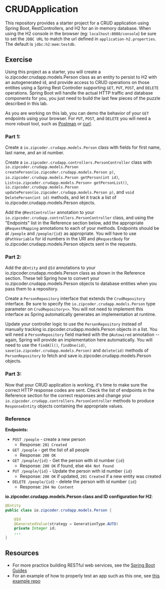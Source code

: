# CRUDApplication

This repository provides a starter project for a CRUD application using Spring Boot, RestControllers, and H2 for an in memory database. When using the H2 console in the browser (eg: `localhost:8080/console`) be sure to set the `JDBC URL` to match the url defined in `application-h2.properties`. The default is `jdbc:h2:mem:testdb`.

## Exercise

Using this project as a starter, you will create a io.zipcoder.crudapp.models.Person class as an entity to persist to H2 with an autogenerated id, and provide access to CRUD operations on those entities using a Spring Rest Controller supporting `GET`, `PUT`, `POST`, and `DELETE` operations. Spring Boot will handle the actual HTTP traffic and database components for you, you just need to build the last few pieces of the puzzle described in this lab.

As you are working on this lab, you can demo the behavior of your `GET` endpoints using your browser. For `PUT`, `POST`, and `DELETE` you will need a more robust tool, such as [Postman](https://www.getpostman.com/) or [curl](https://curl.haxx.se/).

### Part 1:

Create a `io.zipcoder.crudapp.models.Person` class with fields for first name, last name, and an id number.

Create a `io.zipcoder.crudapp.controllers.PersonController` class with `io.zipcoder.crudapp.models.Person createPerson(io.zipcoder.crudapp.models.Person p)`, `io.zipcoder.crudapp.models.Person getPerson(int id)`, `List<io.zipcoder.crudapp.models.Person> getPersonList()`, `io.zipcoder.crudapp.models.Person updatePerson(io.zipcoder.crudapp.models.Person p)`, and `void DeletePerson(int id)` methods, and let it track a list of io.zipcoder.crudapp.models.Person objects.

Add the `@RestController` annotation to your `io.zipcoder.crudapp.controllers.PersonController` class, and using the "Endpoints" list in the Reference section below, add the appropriate `@RequestMapping` annotations to each of your methods. Endpoints should be at `/people` and `/people/{id}` as appropriate. You will have to use `@PathVariable` for id numbers in the URI and `@RequestBody` for io.zipcoder.crudapp.models.Person objects sent in the requests.


### Part 2: 

Add the `@Entity` and `@Id` annotations to your io.zipcoder.crudapp.models.Person class as shown in the Reference section. These tell Spring how to convert your io.zipcoder.crudapp.models.Person objects to database entities when you pass them to a repository.

Create a `PersonRepository` interface that extends the `CrudRepository` interface. Be sure to specify the `io.zipcoder.crudapp.models.Person` type parameter on `CrudRepository<>`. You will not need to implement this interface as Spring automatically generates an implementation at runtime.

Update your controller logic to use the `PersonRepository` instead of manually tracking io.zipcoder.crudapp.models.Person objects in a list. You will need a `PersonRepository` field marked with the `@Autowired` annotation -- again, Spring will provide an implementation here automatically. You will need to use the `findAll()`, `findOne(id)`, `save(io.zipcoder.crudapp.models.Person)` and `delete(id)` methods of `PersonRepository` to fetch and save io.zipcoder.crudapp.models.Person objects.

### Part 3:


Now that your CRUD application is working, it's time to make sure the correct HTTP response codes are sent. Check the list of endpoints in the Reference section for the correct responses and change your `io.zipcoder.crudapp.controllers.PersonController` methods to produce `ResponseEntity` objects containing the appropriate values.


### Reference

**Endpoints:**

- `POST /people` - create a new person
  - Response: `201 Created`
- `GET /people` - get the list of all people
  - Response: `200 OK` 
- `GET /people/{id}` - Get the person with id number `{id}`
  - Response: `200 OK` if found, else `404 Not Found`
- `PUT /people/{id}` - Update the person with id number `{id}`
  - Response: `200 OK` if updated, `201 Created` if a new entity was created
- `DELETE /people/{id}` - delete the person with id number `{id}`
  - Response: `204 No Content`

**io.zipcoder.crudapp.models.Person class and  ID configuration for H2**:

```Java
@Entity
public class io.zipcoder.crudapp.models.Person {

    @Id
    @GeneratedValue(strategy = GenerationType.AUTO)
    private Integer id;
    ...
}
```

## Resources

- For more practice building RESTful web services, see the [Spring Boot Guides](https://spring.io/guides)
- For an example of how to properly test an app such as this one, see [this example repo](https://github.com/Zipcoder/SpringBootWithUnitTest)
